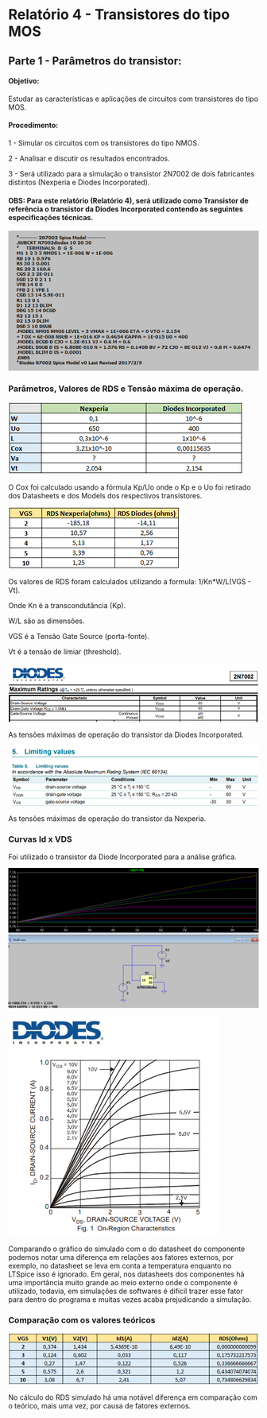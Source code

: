 # Relatório 4 -  Transistores do tipo MOS

## Parte 1 - Parâmetros do transistor:

#### Objetivo:

Estudar as características e aplicações de circuitos com transistores do tipo MOS.

#### Procedimento:

1 - Simular os circuitos com os transistores do tipo NMOS.

2 - Analisar e discutir os resultados encontrados.

3 - Será utilizado para a simulação o transistor 2N7002 de dois fabricantes distintos (Nexperia e Diodes Incorporated).

#### OBS: Para este relatório (Relatório 4), será utilizado como Transistor de referência o transistor da Diodes Incorporated contendo as seguintes especificações técnicas.

![nome](/relatorio_eletronica_1/diodees.png)

### Parâmetros, Valores de RDS e Tensão máxima de operação.

![nome](/relatorio_eletronica_1/tabelammos.png)

O Cox foi calculado usando a fórmula Kp/Uo onde o Kp e o Uo foi retirado dos Datasheets e dos Models dos respectivos transistores.

![nome](/relatorio_eletronica_1/rds.png)

Os valores de RDS foram calculados utilizando a formula:
1/Kn*W/L(VGS - Vt).

Onde Kn é a transcondutância (Kp).

W/L são as dimensões.

VGS é a Tensão Gate Source (porta-fonte).

Vt é a tensão de limiar (threshold).


![nome](/relatorio_eletronica_1/diodesmaxi.png)

As tensões máximas de operação do transistor da Diodes Incorporated.

![nome](/relatorio_eletronica_1/nexperiamaxi.png)

As tensões máximas de operação do transistor da Nexperia.

### Curvas Id x VDS

Foi utilizado o transistor da Diode Incorporated para a análise gráfica.

![nome](/relatorio_eletronica_1/graficocorrente.png)

![nome](/relatorio_eletronica_1/comparativo.png)

Comparando o gráfico do simulado com o do datasheet do componente podemos notar uma diferença em relações aos fatores externos, por exemplo, no datasheet se leva em conta a temperatura enquanto no LTSpice isso é ignorado. Em geral, nos datasheets dos componentes há uma importância muito grande ao meio externo onde o componente é utilizado, todavia, em simulações de softwares é difícil trazer esse fator para dentro do programa e muitas vezes acaba prejudicando a simulação.

### Comparação com os valores teóricos

![nome](/relatorio_eletronica_1/tabelardss.png)

No cálculo do RDS simulado há uma notável diferença em comparação com o teórico, mais uma vez, por causa de fatores externos.
